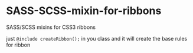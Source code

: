 # SASS-SCSS-mixin-for-ribbons
SASS/SCSS mixins for CSS3 ribbons

just `@include createRibbon();` in you class and it will create the base rules for ribbon
